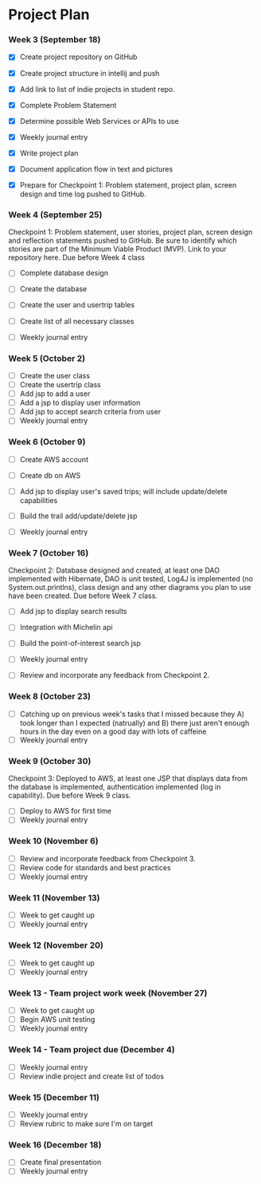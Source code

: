 # Project Plan

### Week 3 (September 18)
- [X] Create project repository on GitHub
- [X] Create project structure in intellij and push
- [X] Add link to list of indie projects in student repo.
- [X] Complete Problem Statement
- [X] Determine possible Web Services or APIs to use
- [X] Weekly journal entry
- [X] Write project plan
- [X] Document application flow in text and pictures
- [X] Prepare for Checkpoint 1: Problem statement, project plan, screen design and time log pushed to GitHub. 


### Week 4 (September 25)
Checkpoint 1: Problem statement, user stories, project plan, screen design and reflection statements pushed to GitHub. Be sure to identify which stories are part of the Minimum Viable Product (MVP). Link to your repository here. Due before Week 4 class
- [ ] Complete database design
- [ ] Create the database
- [ ] Create the user and usertrip tables
- [ ] Create list of all necessary classes
- [ ] Weekly journal entry


### Week 5 (October 2)
- [ ] Create the user class
- [ ] Create the usertrip class
- [ ] Add jsp to add a user
- [ ] Add a jsp to display user information
- [ ] Add jsp to accept search criteria from user
- [ ] Weekly journal entry

### Week 6 (October 9)
- [ ] Create AWS account
- [ ] Create db on AWS
- [ ] Add jsp to display user's saved trips; will include update/delete capabilities
- [ ] Build the trail add/update/delete jsp
- [ ] Weekly journal entry


### Week 7 (October 16)
Checkpoint 2: Database designed and created, at least one DAO implemented with Hibernate, DAO is unit tested, Log4J is implemented (no System.out.printlns), class design and any other diagrams you plan to use have been created. Due before Week 7 class.
- [ ] Add jsp to display search results
- [ ] Integration with Michelin api
- [ ] Build the point-of-interest search jsp
- [ ] Weekly journal entry
- [ ] Review and incorporate any feedback from Checkpoint 2.


### Week 8 (October 23)
- [ ] Catching up on previous week's tasks that I missed because they A) took longer than I expected (natrually) and B) there just aren't enough hours in the day even on a good day with lots of caffeine
- [ ] Weekly journal entry

### Week 9 (October 30)
Checkpoint 3: Deployed to AWS, at least one JSP that displays data from the database is implemented, authentication implemented (log in capability). Due before Week 9 class.
- [ ] Deploy to AWS for first time
- [ ] Weekly journal entry

### Week 10 (November 6)
- [ ] Review and incorporate feedback from Checkpoint 3.
- [ ] Review code for standards and best practices
- [ ] Weekly journal entry

### Week 11 (November 13)
- [ ] Week to get caught up
- [ ] Weekly journal entry

### Week 12 (November 20)
- [ ] Week to get caught up
- [ ] Weekly journal entry

### Week 13 - Team project work week (November 27)
- [ ] Week to get caught up
- [ ] Begin AWS unit testing
- [ ] Weekly journal entry

### Week 14 - Team project due (December 4)
- [ ] Weekly journal entry
- [ ] Review indie project and create list of todos

### Week 15 (December 11)
- [ ] Weekly journal entry
- [ ] Review rubric to make sure I'm on target

### Week 16 (December 18)
- [ ] Create final presentation
- [ ] Weekly journal entry
